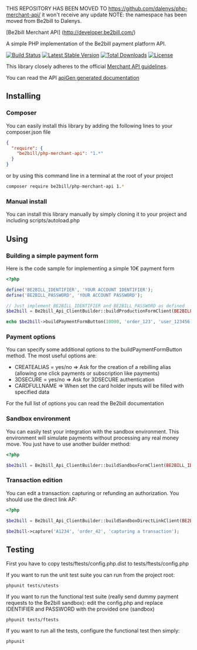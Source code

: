 THIS REPOSITORY HAS BEEN MOVED TO https://github.com/dalenys/php-merchant-api/ it won't receive any update
NOTE: the namespace has been moved from Be2bill to Dalenys.

[Be2bill Merchant API] (http://developer.be2bill.com/)

A simple PHP implementation of the Be2bill payment platform API.

[![Build Status](https://travis-ci.org/be2bill/php-merchant-api.svg?branch=master)](https://travis-ci.org/be2bill/php-merchant-api)
[![Latest Stable Version](https://poser.pugx.org/be2bill/php-merchant-api/v/stable)](https://packagist.org/packages/be2bill/php-merchant-api) 
[![Total Downloads](https://poser.pugx.org/be2bill/php-merchant-api/downloads)](https://packagist.org/packages/be2bill/php-merchant-api) 
[![License](https://poser.pugx.org/be2bill/php-merchant-api/license)](https://packagist.org/packages/be2bill/php-merchant-api)

This library closely adheres to the official [Merchant API guidelines](https://github.com/be2bill/merchant-api-guidelines).

You can read the API [apiGen generated documentation](https://codedoc.pub/be2bill/php-merchant-api/master/index.html)  


## Installing

### Composer
You can easily install this library by adding the following lines to your composer.json file

```json
{
  "require": {
    "be2bill/php-merchant-api": "1.*"
  }
}
```

or by using this command line in a terminal at the root of your project

```bash
composer require be2bill/php-merchant-api 1.*
```

### Manual install
You can install this library manually by simply cloning it to your project and including scripts/autoload.php


## Using
 
### Building a simple payment form

Here is the code sample for implementing a simple 10€ payment form

```php
<?php

define('BE2BILL_IDENTIFIER', 'YOUR ACCOUNT IDENTIFIER');
define('BE2BILL_PASSWORD', 'YOUR ACCOUNT PASSWORD');

// Just implement BE2BILL_IDENTIFIER and BE2BILL_PASSWORD as defined
$be2bill = Be2bill_Api_ClientBuilder::buildProductionFormClient(BE2BILL_IDENTIFIER, BE2BILL_PASSWORD);

echo $be2bill->buildPaymentFormButton(10000, 'order_123', 'user_123456', 'Payment sample');
```

### Payment options
You can specify some additional options to the buildPaymentFormButton method.
The most useful options are:
- CREATEALIAS = yes/no => Ask for the creation of a rebilling alias (allowing one click payments or subscription like payments)
- 3DSECURE = yes/no => Ask for 3DSECURE authentication
- CARDFULLNAME => When set the card holder inputs will be filled with specified data

For the full list of options you can read the Be2bill documentation

### Sandbox environment
You can easily test your integration with the sandbox environment. This environment will simulate payments without processing any real money move.
You just have to use another builder method:

```php
<?php

$be2bill = Be2bill_Api_ClientBuilder::buildSandboxFormClient(BE2BILL_IDENTIFIER, BE2BILL_PASSWORD);
```

### Transaction edition
You can edit a transaction: capturing or refunding an authorization.
You should use the direct link AP:

```php
<?php

$be2bill = Be2bill_Api_ClientBuilder::buildSandboxDirectLinkClient(BE2BILL_IDENTIFIER, BE2BILL_PASSWORD);

$be2bill->capture('A1234', 'order_42', 'capturing a transaction');
```

## Testing

First you have to copy tests/ftests/config.php.dist to tests/ftests/config.php

If you want to run the unit test suite you can run from the project root:

```shell
phpunit tests/utests
```

If you want to run the functional test suite (really send dummy payment requests to the Be2bill sandbox): edit the config.php and replace IDENTIFIER and PASSWORD with the provided one (sandbox)

```shell
phpunit tests/ftests
```

If you want to run all the tests, configure the functional test then simply:

```shell
phpunit
```
